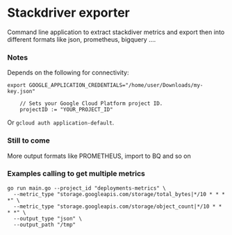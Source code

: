 # Stackdriver exporter

Command line application to extract stackdiver metrics and export then into different formats like json, prometheus, bigquery ....

### Notes

Depends on the following for connectivity:

```
export GOOGLE_APPLICATION_CREDENTIALS="/home/user/Downloads/my-key.json"
```

```
	// Sets your Google Cloud Platform project ID.
	projectID := "YOUR_PROJECT_ID"
```

Or `gcloud auth application-default`.

### Still to come

More output formats like PROMETHEUS, import to BQ and so on

### Examples calling to get multiple metrics

```
go run main.go --project_id "deployments-metrics" \
  --metric_type "storage.googleapis.com/storage/total_bytes|*/10 * * * *" \
  --metric_type "storage.googleapis.com/storage/object_count|*/10 * * * *" \
  --output_type "json" \
  --output_path "/tmp"
```
